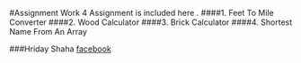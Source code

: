 #Assignment Work 
4 Assignment is included here . 
####1. Feet To Mile Converter
####2. Wood Calculator 
####3. Brick Calculator 
####4. Shortest Name From An Array 



###Hriday Shaha [facebook](https://www.facebook.com/hriday.shaha.official)